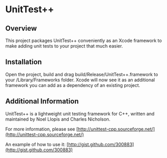 # UnitTest++

## Overview

This project packages UnitTest++ conveniently as an Xcode framework to make adding unit tests to your project that much easier.

## Installation

Open the project, build and drag build/Release/UnitTest++.framework to your /Library/Frameworks folder. Xcode will now see it as an additional framework you can add as a dependency of an existing project.

## Additional Information

UnitTest++ is a lightweight unit testing framework for C++, written and maintained by Noel Llopis and Charles Nicholson.

For more information, please see [http://unittest-cpp.sourceforge.net/](http://unittest-cpp.sourceforge.net/)

An example of how to use it: [http://gist.github.com/300883](http://gist.github.com/300883)
